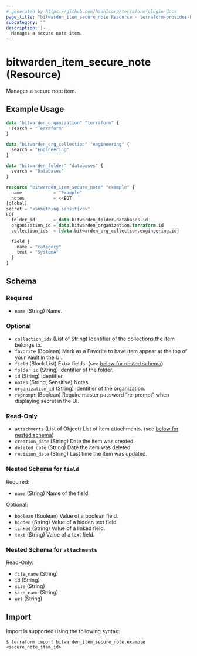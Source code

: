 ```yaml
---
# generated by https://github.com/hashicorp/terraform-plugin-docs
page_title: "bitwarden_item_secure_note Resource - terraform-provider-bitwarden"
subcategory: ""
description: |-
  Manages a secure note item.
---
```


# bitwarden_item_secure_note (Resource)

Manages a secure note item.

## Example Usage

```terraform
data "bitwarden_organization" "terraform" {
  search = "Terraform"
}

data "bitwarden_org_collection" "engineering" {
  search = "Engineering"
}

data "bitwarden_folder" "databases" {
  search = "Databases"
}

resource "bitwarden_item_secure_note" "example" {
  name            = "Example"
  notes           = <<EOT
[global]
secret = "<something sensitive>"
EOT
  folder_id       = data.bitwarden_folder.databases.id
  organization_id = data.bitwarden_organization.terraform.id
  collection_ids  = [data.bitwarden_org_collection.engineering.id]

  field {
    name = "category"
    text = "SystemA"
  }
}
```

<!-- schema generated by tfplugindocs -->
## Schema

### Required

- `name` (String) Name.

### Optional

- `collection_ids` (List of String) Identifier of the collections the item belongs to.
- `favorite` (Boolean) Mark as a Favorite to have item appear at the top of your Vault in the UI.
- `field` (Block List) Extra fields. (see [below for nested schema](#nestedblock--field))
- `folder_id` (String) Identifier of the folder.
- `id` (String) Identifier.
- `notes` (String, Sensitive) Notes.
- `organization_id` (String) Identifier of the organization.
- `reprompt` (Boolean) Require master password “re-prompt” when displaying secret in the UI.

### Read-Only

- `attachments` (List of Object) List of item attachments. (see [below for nested schema](#nestedatt--attachments))
- `creation_date` (String) Date the item was created.
- `deleted_date` (String) Date the item was deleted.
- `revision_date` (String) Last time the item was updated.

<a id="nestedblock--field"></a>
### Nested Schema for `field`

Required:

- `name` (String) Name of the field.

Optional:

- `boolean` (Boolean) Value of a boolean field.
- `hidden` (String) Value of a hidden text field.
- `linked` (String) Value of a linked field.
- `text` (String) Value of a text field.


<a id="nestedatt--attachments"></a>
### Nested Schema for `attachments`

Read-Only:

- `file_name` (String)
- `id` (String)
- `size` (String)
- `size_name` (String)
- `url` (String)

## Import

Import is supported using the following syntax:

```shell
$ terraform import bitwarden_item_secure_note.example <secure_note_item_id>
```
